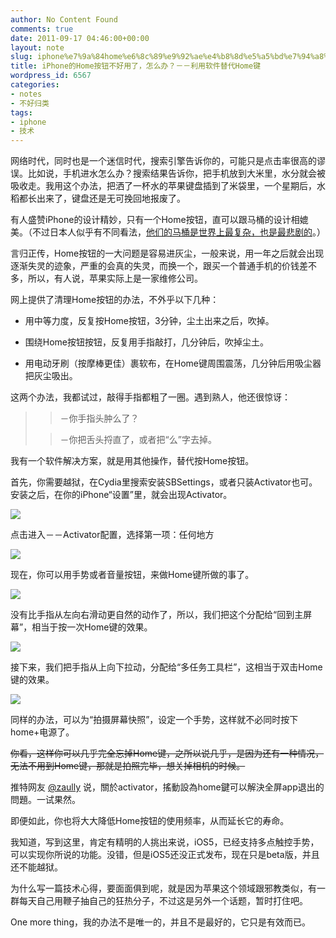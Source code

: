 ```yaml
---
author: No Content Found
comments: true
date: 2011-09-17 04:46:00+00:00
layout: note
slug: iphone%e7%9a%84home%e6%8c%89%e9%92%ae%e4%b8%8d%e5%a5%bd%e7%94%a8%e4%ba%86%ef%bc%8c%e6%80%8e%e4%b9%88%e5%8a%9e%ef%bc%9f%ef%bc%8d%ef%bc%8d%e5%88%a9%e7%94%a8%e8%bd%af%e4%bb%b6%e6%9b%bf%e4%bb%a3home
title: iPhone的Home按钮不好用了，怎么办？－－利用软件替代Home键
wordpress_id: 6567
categories:
- notes
- 不好归类
tags:
- iphone
- 技术
---
```


网络时代，同时也是一个迷信时代，搜索引擎告诉你的，可能只是点击率很高的谬误。比如说，手机进水怎么办？搜索结果告诉你，把手机放到大米里，水分就会被吸收走。我用这个办法，把洒了一杯水的苹果键盘插到了米袋里，一个星期后，水稻都长出来了，键盘还是无可挽回地报废了。





有人盛赞iPhone的设计精妙，只有一个Home按钮，直可以跟马桶的设计相媲美。（不过日本人似乎有不同看法，[他们的马桶是世界上最复杂，也是最悲剧的](http://home.cs.soufun.com/bbs/changshazxlt~1~44/50029499_50029499.htm)。）





言归正传，Home按钮的一大问题是容易进灰尘，一般来说，用一年之后就会出现逐渐失灵的迹象，严重的会真的失灵，而换一个，跟买一个普通手机的价钱差不多，所以，有人说，苹果实际上是一家维修公司。





网上提供了清理Home按钮的办法，不外乎以下几种：





  * 用中等力度，反复按Home按钮，3分钟，尘土出来之后，吹掉。


  * 围绕Home按钮按钮，反复用手指敲打，几分钟后，吹掉尘土。


  * 用电动牙刷（按摩棒更佳）裹软布，在Home键周围震荡，几分钟后用吸尘器把灰尘吸出。



这两个办法，我都试过，敲得手指都粗了一圈。遇到熟人，他还很惊讶：





<blockquote>
  
> 
> －你手指头肿么了？
> 
> 
  
  
> 
> －你把舌头捋直了，或者把“么”字去掉。
> 
> 
</blockquote>





我有一个软件解决方案，就是用其他操作，替代按Home按钮。





首先，你需要越狱，在Cydia里搜索安装SBSettings，或者只装Activator也可。安装之后，在你的iPhone“设置”里，就会出现Activator。





![](http://media.tumblr.com/tumblr_lrnh3jUTUt1qz6vj8.jpg)





点击进入－－Activator配置，选择第一项：任何地方





![](http://media.tumblr.com/tumblr_lrnh3upOkP1qz6vj8.jpg)





现在，你可以用手势或者音量按钮，来做Home键所做的事了。





![](http://media.tumblr.com/tumblr_lrnh4eLJz11qz6vj8.jpg)





没有比手指从左向右滑动更自然的动作了，所以，我们把这个分配给“回到主屏幕”，相当于按一次Home键的效果。





![](http://media.tumblr.com/tumblr_lrnh4sixOR1qz6vj8.jpg)





接下来，我们把手指从上向下拉动，分配给“多任务工具栏”，这相当于双击Home键的效果。





![](http://media.tumblr.com/tumblr_lrnh6hxjsF1qz6vj8.jpg)





同样的办法，可以为“拍摄屏幕快照”，设定一个手势，这样就不必同时按下home+电源了。





<del>你看，这样你可以几乎完全忘掉Home键，之所以说几乎，是因为还有一种情况，无法不用到Home键，那就是拍照完毕，想关掉相机的时候。</del>





推特网友 [@zaully](http://twitter.com/#!/zaully) 说，關於activator，搖動設為home鍵可以解決全屏app退出的問題。一试果然。





即便如此，你也将大大降低Home按钮的使用频率，从而延长它的寿命。





我知道，写到这里，肯定有精明的人挑出来说，iOS5，已经支持多点触控手势，可以实现你所说的功能。没错，但是iOS5还没正式发布，现在只是beta版，并且还不能越狱。





为什么写一篇技术心得，要面面俱到呢，就是因为苹果这个领域跟邪教类似，有一群每天自己用鞭子抽自己的狂热分子，不过这是另外一个话题，暂时打住吧。





One more thing，我的办法不是唯一的，并且不是最好的，它只是有效而已。
